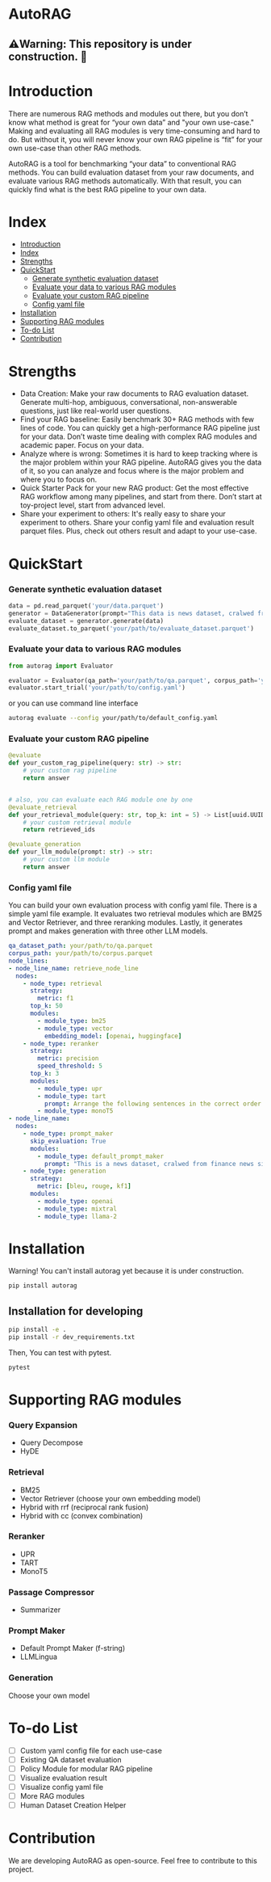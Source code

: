 # AutoRAG
## ⚠️Warning: This repository is under construction. 🚧 

# Introduction

There are numerous RAG methods and modules out there,
but you don’t know what method is great for “your own data” and "your own use-case."
Making and evaluating all RAG modules is very time-consuming and hard to do.
But without it, you will never know your own RAG pipeline is “fit” for your own use-case than other RAG methods.

AutoRAG is a tool for benchmarking “your data” to conventional RAG methods. 
You can build evaluation dataset from your raw documents, and evaluate various RAG methods automatically.
With that result, you can quickly find what is the best RAG pipeline to your own data.

# Index
- [Introduction](#introduction)
- [Index](#index)
- [Strengths](#strengths)
- [QuickStart](#quickstart)
  - [Generate synthetic evaluation dataset](#generate-synthetic-evaluation-dataset)
  - [Evaluate your data to various RAG modules](#evaluate-your-data-to-various-rag-modules)
  - [Evaluate your custom RAG pipeline](#evaluate-your-custom-rag-pipeline)
  - [Config yaml file](#config-yaml-file)
- [Installation](#installation)
- [Supporting RAG modules](#supporting-rag-modules)
- [To-do List](#to-do-list)
- [Contribution](#contribution)

# Strengths
- Data Creation: Make your raw documents to RAG evaluation dataset. Generate multi-hop, ambiguous, conversational, non-answerable questions, just like real-world user questions.
- Find your RAG baseline: Easily benchmark 30+ RAG methods with few lines of code. You can quickly get a high-performance RAG pipeline just for your data. Don’t waste time dealing with complex RAG modules and academic paper. Focus on your data.
- Analyze where is wrong: Sometimes it is hard to keep tracking where is the major problem within your RAG pipeline. AutoRAG gives you the data of it, so you can analyze and focus where is the major problem and where you to focus on.
- Quick Starter Pack for your new RAG product: Get the most effective RAG workflow among many pipelines, and start from there. Don’t start at toy-project level, start from advanced level.
- Share your experiment to others: It's really easy to share your experiment to others. Share your config yaml file and evaluation result parquet files. Plus, check out others result and adapt to your use-case.

# QuickStart

### Generate synthetic evaluation dataset
```python
data = pd.read_parquet('your/data.parquet')
generator = DataGenerator(prompt="This data is news dataset, cralwed from finance news site. You need to make detailed question about finance news. Do not make questions that not relevant to economy or finance domain.")
evaluate_dataset = generator.generate(data)
evaluate_dataset.to_parquet('your/path/to/evaluate_dataset.parquet')
```

### Evaluate your data to various RAG modules
```python
from autorag import Evaluator

evaluator = Evaluator(qa_path='your/path/to/qa.parquet', corpus_path='your/path/to/corpus.parquet')
evaluator.start_trial('your/path/to/config.yaml')
```
or you can use command line interface
```bash
autorag evaluate --config your/path/to/default_config.yaml
```

### Evaluate your custom RAG pipeline

```python
@evaluate
def your_custom_rag_pipeline(query: str) -> str:
    # your custom rag pipeline
    return answer


# also, you can evaluate each RAG module one by one
@evaluate_retrieval
def your_retrieval_module(query: str, top_k: int = 5) -> List[uuid.UUID]:
    # your custom retrieval module
    return retrieved_ids

@evaluate_generation
def your_llm_module(prompt: str) -> str:
    # your custom llm module
    return answer
```

### Config yaml file
You can build your own evaluation process with config yaml file.
There is a simple yaml file example.
It evaluates two retrieval modules which are BM25 and Vector Retriever, and three reranking modules.
Lastly, it generates prompt and makes generation with three other LLM models. 
```yaml
qa_dataset_path: your/path/to/qa.parquet
corpus_path: your/path/to/corpus.parquet
node_lines:
- node_line_name: retrieve_node_line
  nodes:
    - node_type: retrieval
      strategy:
        metric: f1
      top_k: 50
      modules:
        - module_type: bm25
        - module_type: vector
          embedding_model: [openai, huggingface]
    - node_type: reranker
      strategy:
        metric: precision
        speed_threshold: 5
      top_k: 3
      modules:
        - module_type: upr
        - module_type: tart
          prompt: Arrange the following sentences in the correct order.
        - module_type: monoT5
- node_line_name: 
  nodes:
    - node_type: prompt_maker
      skip_evaluation: True
      modules:
        - module_type: default_prompt_maker
          prompt: "This is a news dataset, cralwed from finance news site. You need to make detailed question about finance news. Do not make questions that not relevant to economy or finance domain.\n{{context}}\n\nQ: {{question}}\nA:"
    - node_type: generation
      strategy:
        metric: [bleu, rouge, kf1]
      modules:
        - module_type: openai
        - module_type: mixtral
        - module_type: llama-2
```

# Installation
Warning! You can't install autorag yet because it is under construction.
```bash
pip install autorag
```

## Installation for developing
```bash
pip install -e .
pip install -r dev_requirements.txt
```

Then, You can test with pytest.

```bash
pytest
```

# Supporting RAG modules
### Query Expansion
- Query Decompose
- HyDE

### Retrieval
- BM25
- Vector Retriever (choose your own embedding model)
- Hybrid with rrf (reciprocal rank fusion)
- Hybrid with cc (convex combination)

### Reranker
- UPR
- TART
- MonoT5

### Passage Compressor
- Summarizer

### Prompt Maker
- Default Prompt Maker (f-string)
- LLMLingua

### Generation
Choose your own model

# To-do List
- [ ] Custom yaml config file for each use-case
- [ ] Existing QA dataset evaluation
- [ ] Policy Module for modular RAG pipeline
- [ ] Visualize evaluation result
- [ ] Visualize config yaml file
- [ ] More RAG modules
- [ ] Human Dataset Creation Helper

# Contribution
We are developing AutoRAG as open-source. Feel free to contribute to this project.
